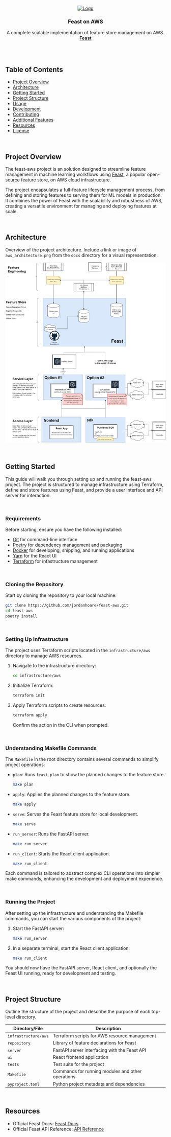 <br />
<div align="center">
  <a href="https://streamlit.io/">
    <img src="https://github.com/feast-dev/artwork/blob/master/feast-logos/icon/color/feast_icon-color.png" alt="Logo" width="auto" height="78">
  </a>

<h3 align="center">Feast on AWS</h3>

  <p align="center">
    A complete scalable implementation of feature store management on AWS.
    <br />
    <a href="https://feast.dev/"><strong>Feast</strong></a>
    <br />
    <br />
  </p>
</div>

<br>


## Table of Contents
- [Project Overview](#project-overview)
- [Architecture](#architecture)
- [Getting Started](#getting-started)
- [Project Structure](#project-structure)
- [Usage](#usage)
- [Development](#development)
- [Contributing](#contributing)
- [Additional Features](#additional-features)
- [Resources](#resources)
- [License](#license)

<br>

## Project Overview
The feast-aws project is an solution designed to streamline feature management in machine learning workflows using [Feast](https://feast.dev/), a popular open-source feature store, on AWS cloud infrastructure. 

The project encapsulates a full-feature lifecycle management process, from defining and storing features to serving them for ML models in production. It combines the power of Feast with the scalability and robustness of AWS, creating a versatile environment for managing and deploying features at scale.

<br>

## Architecture

Overview of the project architecture. Include a link or image of `aws_architecture.png` from the `docs` directory for a visual representation.


![Architecture](docs/aws_architecture.png)

<br>

## Getting Started
This guide will walk you through setting up and running the feast-aws project. The project is structured to manage infrastructure using Terraform, define and store features using Feast, and provide a user interface and API server for interaction.

<br>

### Requirements
Before starting, ensure you have the following installed:

- [Git](https://git-scm.com/) for command-line interface
- [Poetry](https://python-poetry.org/) for dependency management and packaging
- [Docker](https://docs.docker.com/get-docker/) for developing, shipping, and running applications
- [Yarn](#) for the React UI
- [Terraform](#) for infastructure management

<br>

### Cloning the Repository

Start by cloning the repository to your local machine:

```bash
git clone https://github.com/jordanhoare/feast-aws.git
cd feast-aws
poetry install
```

<br>

### Setting Up Infrastructure

The project uses Terraform scripts located in the `infrastructure/aws` directory to manage AWS resources.

1. Navigate to the infrastructure directory:

   ```bash
   cd infrastructure/aws
   ```

2. Initialize Terraform:

   ```bash
   terraform init
   ```

3. Apply Terraform scripts to create resources:

   ```bash
   terraform apply
   ```

   Confirm the action in the CLI when prompted.

<br>

### Understanding Makefile Commands

The `Makefile` in the root directory contains several commands to simplify project operations:

- `plan`: Runs `feast plan` to show the planned changes to the feature store.
  
  ```bash
  make plan
  ```

- `apply`: Applies the planned changes to the feature store.

  ```bash
  make apply
  ```

- `serve`: Serves the Feast feature store for local development.

  ```bash
  make serve
  ```

- `run_server`: Runs the FastAPI server.

  ```bash
  make run_server
  ```

- `run_client`: Starts the React client application.

  ```bash
  make run_client
  ```

Each command is tailored to abstract complex CLI operations into simpler make commands, enhancing the development and deployment experience.

<br>

### Running the Project

After setting up the infrastructure and understanding the Makefile commands, you can start the various components of the project:

1. Start the FastAPI server:

   ```bash
   make run_server
   ```

2. In a separate terminal, start the React client application:

   ```bash
   make run_client
   ```

You should now have the FastAPI server, React client, and optionally the Feast UI running, ready for development and testing.

<br>

## Project Structure
Outline the structure of the project and describe the purpose of each top-level directory.

| Directory/File        | Description                                       |
|-----------------------|---------------------------------------------------|
| `infrastructure/aws`  | Terraform scripts for AWS resource management     |
| `repository`          | Library of feature declarations for Feast        |
| `server`              | FastAPI server interfacing with the Feast API    |
| `ui`                  | React frontend application                        |
| `tests`               | Test suite for the project                        |
| `Makefile`            | Commands for running modules and other operations |
| `pyproject.toml`      | Python project metadata and dependencies         |

<br>

## Resources
- Official Feast Docs: [Feast Docs](https://docs.feast.dev/)
- Official Feast API Reference: [API Reference](https://rtd.feast.dev/en/master/)
